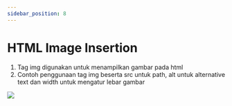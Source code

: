 ```yaml
---
sidebar_position: 8
---
```


# HTML Image Insertion

1. Tag img digunakan untuk menampilkan gambar pada html
2. Contoh penggunaan tag img beserta src untuk path, alt untuk alternative text dan width untuk mengatur lebar gambar

**![](https://lh7-us.googleusercontent.com/docsz/AD_4nXfv_5PYD69hOhzsfOOtDA8vrwG2Z1jbyEV1jkyEk0KGjhbr6W_1uMl0NQ8VaeDtBTdU3gyGITWlYZuL5e_8vZZsSrk1wA_huNo2hw1QHhKGNrSqtTfdMqgYEd28EoJEvbtfc_XBuJkrNWTxEGvFkAjChJqYeHCYg_HjQZqafuqdxs6xMSURXBk?key=ESYW2iUyREQEYzkaKMR1vg)**  